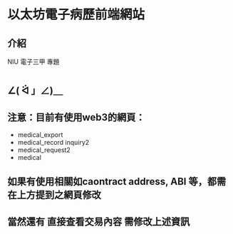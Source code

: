 # 以太坊電子病歷前端網站
 ## 介紹
 NIU 電子三甲 專題
# 
 ## ∠( ᐛ 」∠)＿
 ## 注意：目前有使用web3的網頁：
 - medical_export
 - medical_record inquiry2
 - medical_request2
 - medical
 ## 如果有使用相關如caontract address, ABI 等，都需在上方提到之網頁修改
 ## 當然還有 直接查看交易內容 需修改上述資訊
